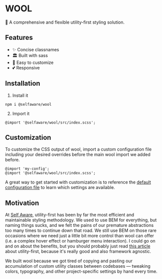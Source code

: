 # WOOL

🐑 A comprehensive and flexible utility-first styling solution.

## Features

- ✨ Concise classnames
- 🏛️ Built with sass
- 🎨 Easy to customize
- 💕 Responsive

## Installation
1. Install it
```
npm i @selfaware/wool
```
2. Import it
```
@import '@selfaware/wool/src/index.scss';
```

## Customization
To customize the CSS output of wool, import a custom configuration file including your desired overrides before the main wool import we added before.
```
@import 'my-config';
@import '@selfaware/wool/src/index.scss';
```

A great way to get started with customization is to reference the [default configuration file](https://github.com/selfawarestudio/wool/blob/master/src/_config.scss) to learn which settings are available.

## Motivation

At [Self Aware](https://selfaware.studio), utility-first has been by far the most efficient and maintainable styling methodology. We used to use BEM for everything, but naming things sucks, and we felt the pains of our premature abstractions too many times to continue down that road. We still use BEM on those rare occasions where we need just a little bit more control than wool can offer (i.e. a complex hover effect or hamburger menu interaction). I could go on and on about the benefits, but you should probably just read [this article](https://frontstuff.io/in-defense-of-utility-first-css) about utility-first, because it's really good and also framework agnostic.

We built wool because we got tired of copying and pasting our accumulation of custom utility classes between codebases — tweaking colors, typography, and other project-specific settings by hand every time.